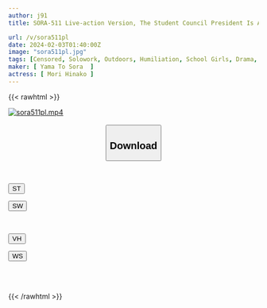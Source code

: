 ```yaml
---
author: j91
title: SORA-511 Live-action Version, The Student Council President Is A True Exhibitionist Hinako Mori

url: /v/sora511pl
date: 2024-02-03T01:40:00Z
image: "sora511pl.jpg"
tags: [Censored, Solowork, Outdoors, Humiliation, School Girls, Drama, Original Collaboration	]
maker: [ Yama To Sora  ]
actress: [ Mori Hinako ]
---
```



{{< rawhtml >}}

<div class="video" data-videoid="O6Dxg0j7jOfZp8m">
    <a href="javascript:;">
        <img src="/v/sora511pl/sora511pl.jpg" width="WIDTH" height="HEIGHT" alt="sora511pl.mp4" loading="lazy">
    </a>
</div>

<script type="text/javascript" src="https://j91.asia/asset/on-demand-st.js"></script>

<br>
  <link rel="stylesheet" href="https://j91.asia/asset/bs5.css">
  
  <center>
  <button class="btn btn-primary" type="button" data-bs-toggle="collapse" data-bs-target=".multi-collapse" aria-expanded="false" aria-controls="multiCollapseExample1 multiCollapseExample2"><h2>Download</h2></button></center>
</p>
<div class="row">
  <div class="col">
    <div class="collapse multi-collapse" id="multiCollapseExample1">
      <div class="card card-body">
	      	      <br>
<div class="buttons">  
<p><a href="https://streamtape.to/v/O6Dxg0j7jOfZp8m" target="_blank"><button class="btn-hover color-3"><i class="fa fa-download"></i> ST</button></a></p>
<p><a href="https://flaswish.com/o5dtklkfr94m" target="_blank"><button class="btn-hover color-2"><i class="fa fa-download"></i> SW</button></a></p></div>
    </div>
  </div>
</div>
  <div class="col">
    <div class="collapse multi-collapse" id="multiCollapseExample2">
      <div class="card card-body">
	      <br>
<div class="buttons">
<p><a href="javascript:;" target="_blank"><button class="btn-hover color-9"><i class="fa fa-download"></i> VH</button></a></p>
<p><a href="javascript:;" target="_blank"><button class="btn-hover color-8"><i class="fa fa-download"></i> WS</button></a></p></div>
<br><br>
      </div>
    </div>
  </div>
</div>

{{< /rawhtml >}}